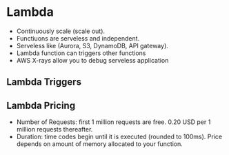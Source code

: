 # Lambda
- Continuously scale (scale out).
- Functiuons are serveless and independent.
- Serveless like (Aurora, S3, DynamoDB, API gateway).
- Lambda function can triggers other functions
- AWS X-rays allow you to debug serveless application

## Lambda Triggers

## Lambda Pricing
- Number of Requests: first 1 million requests are free. 0.20 USD per 1 million requests thereafter.
- Duration: time codes begin until it is executed (rounded to 100ms). Price depends on amount of memory allocated to your function.